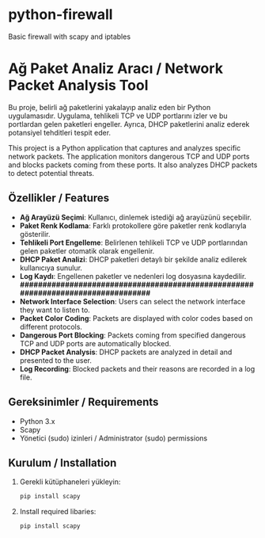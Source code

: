 # python-firewall
Basic firewall with scapy and iptables

# Ağ Paket Analiz Aracı / Network Packet Analysis Tool

Bu proje, belirli ağ paketlerini yakalayıp analiz eden bir Python uygulamasıdır. Uygulama, tehlikeli TCP ve UDP portlarını izler ve bu portlardan gelen paketleri engeller. Ayrıca, DHCP paketlerini analiz ederek potansiyel tehditleri tespit eder.

This project is a Python application that captures and analyzes specific network packets. The application monitors dangerous TCP and UDP ports and blocks packets coming from these ports. It also analyzes DHCP packets to detect potential threats.

## Özellikler / Features

- **Ağ Arayüzü Seçimi**: Kullanıcı, dinlemek istediği ağ arayüzünü seçebilir.
- **Paket Renk Kodlama**: Farklı protokollere göre paketler renk kodlarıyla gösterilir.
- **Tehlikeli Port Engelleme**: Belirlenen tehlikeli TCP ve UDP portlarından gelen paketler otomatik olarak engellenir.
- **DHCP Paket Analizi**: DHCP paketleri detaylı bir şekilde analiz edilerek kullanıcıya sunulur.
- **Log Kaydı**: Engellenen paketler ve nedenleri log dosyasına kaydedilir.
**#################################################################################**
- **Network Interface Selection**: Users can select the network interface they want to listen to.
- **Packet Color Coding**: Packets are displayed with color codes based on different protocols.
- **Dangerous Port Blocking**: Packets coming from specified dangerous TCP and UDP ports are automatically blocked.
- **DHCP Packet Analysis**: DHCP packets are analyzed in detail and presented to the user.
- **Log Recording**: Blocked packets and their reasons are recorded in a log file.

## Gereksinimler / Requirements

- Python 3.x
- Scapy 
- Yönetici (sudo) izinleri /  Administrator (sudo) permissions

## Kurulum / Installation

1. Gerekli kütüphaneleri yükleyin:
   ```bash
   pip install scapy

   
1. Install required libaries:
   ```bash
   pip install scapy
